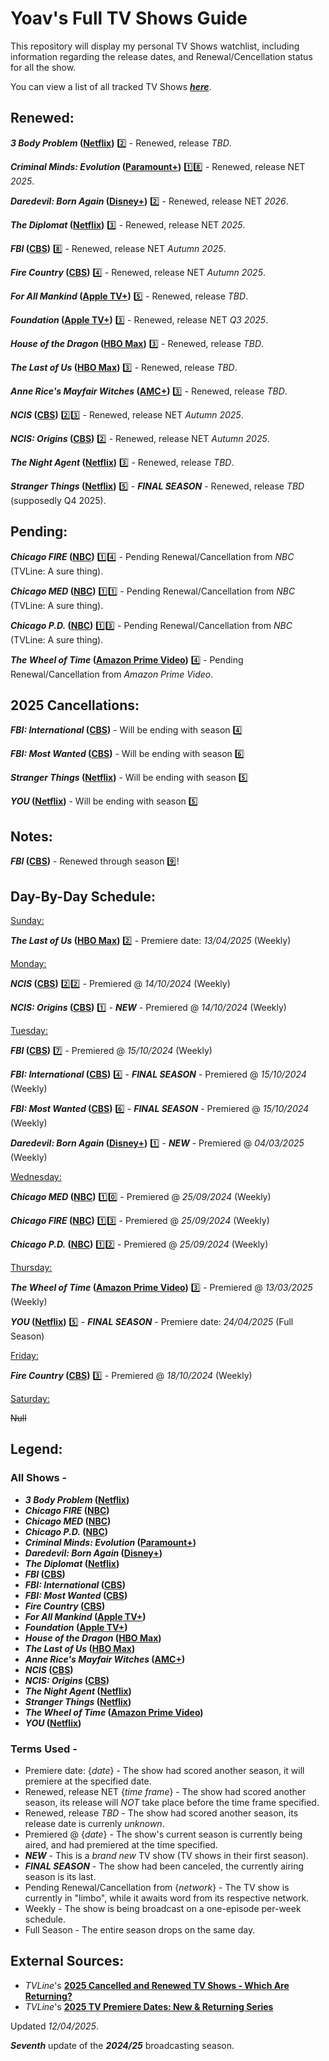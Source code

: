 # Yoav's Full TV Shows Guide
This repository will display my personal TV Shows watchlist, including information regarding the release dates, and Renewal/Cencellation status for all the show.

You can view a list of all tracked TV Shows [**_here_**](#all-shows--).

## Renewed:
**_3 Body Problem_ ([Netflix](https://www.netflix.com/title/81024821))** :two: - Renewed, release *TBD*.

**_Criminal Minds: Evolution_ ([Paramount+](https://www.paramountplus.com/shows/criminal_minds))** :one::eight: - Renewed, release NET *2025*.

**_Daredevil: Born Again_ ([Disney+](https://www.disneyplus.com/series/daredevil-born-again/6Eu8fmI0MaUk))** :two: - Renewed, release NET *2026*.

**_The Diplomat_ ([Netflix](https://www.netflix.com/title/81288983))** :three: - Renewed, release NET *2025*.

**_FBI_ ([CBS](https://www.cbs.com/shows/fbi))** :eight: - Renewed, release NET *Autumn 2025*.

**_Fire Country_ ([CBS](https://www.cbs.com/shows/fire-country))** :four: - Renewed, release NET *Autumn 2025*.

**_For All Mankind_ ([Apple TV+](https://tv.apple.com/show/for-all-mankind/umc.cmc.6wsi780sz5tdbqcf11k76mkp7))** :five: - Renewed, release *TBD*.

**_Foundation_ ([Apple TV+](https://tv.apple.com/show/foundation/umc.cmc.5983fipzqbicvrve6jdfep4x3))** :three: - Renewed, release NET *Q3 2025*.

**_House of the Dragon_ ([HBO Max](https://www.max.com/shows/house-of-the-dragon/c68e69d7-9317-428a-a615-cdf8fe5a2e06))** :three: - Renewed, release *TBD*.

**_The Last of Us_ ([HBO Max](https://www.max.com/shows/last-of-us/93ba22b1-833e-47ba-ae94-8ee7b9eefa9a))** :three: - Renewed, release *TBD*.

**_Anne Rice's Mayfair Witches_ ([AMC+](https://www.amc.com/shows/mayfair-witches--1059404))** :three: - Renewed, release *TBD*.

**_NCIS_ ([CBS](https://www.cbs.com/shows/ncis))** :two::three: - Renewed, release NET *Autumn 2025*.

**_NCIS: Origins_ ([CBS](https://www.cbs.com/shows/ncis-origins))** :two: - Renewed, release NET *Autumn 2025*.

**_The Night Agent_ ([Netflix](https://www.netflix.com/title/81450827))** :three: - Renewed, release *TBD*.

**_Stranger Things_ ([Netflix](https://www.netflix.com/title/80057281))** :five: - **_FINAL SEASON_** - Renewed, release *TBD* (supposedly Q4 2025).

## Pending:
**_Chicago FIRE_ ([NBC](https://www.nbc.com/chicago-fire))** :one::four: - Pending Renewal/Cancellation from *NBC* (TVLine: A sure thing).

**_Chicago MED_ ([NBC](https://www.nbc.com/chicago-med))** :one::one: - Pending Renewal/Cancellation from *NBC* (TVLine: A sure thing).

**_Chicago P.D._ ([NBC](https://www.nbc.com/chicago-pd))** :one::three: - Pending Renewal/Cancellation from *NBC* (TVLine: A sure thing).

**_The Wheel of Time_ ([Amazon Prime Video](https://www.amazon.com/dp/B09F5WS2B5))** :four: - Pending Renewal/Cancellation from *Amazon Prime Video*.

## 2025 Cancellations:
**_FBI: International_ ([CBS](https://www.cbs.com/shows/fbi-international))** - Will be ending with season :four:

**_FBI: Most Wanted_ ([CBS](https://www.cbs.com/shows/fbi-most-wanted))** - Will be ending with season :six:

**_Stranger Things_ ([Netflix](https://www.netflix.com/title/80057281))** - Will be ending with season :five:

**_YOU_ ([Netflix](https://www.netflix.com/title/80211991))** - Will be ending with season :five:

## Notes:
**_FBI_ ([CBS](https://www.cbs.com/shows/fbi))** - Renewed through season :nine:!

## Day-By-Day Schedule:

<ins>Sunday:</ins>

**_The Last of Us_ ([HBO Max](https://www.max.com/shows/last-of-us/93ba22b1-833e-47ba-ae94-8ee7b9eefa9a))** :two: - Premiere date: *13/04/2025* (Weekly)


<ins>Monday:</ins>

**_NCIS_ ([CBS](https://www.cbs.com/shows/ncis))** :two::two: - Premiered @ *14/10/2024* (Weekly)

**_NCIS: Origins_ ([CBS](https://www.cbs.com/shows/ncis-origins))** :one: - **_NEW_** - Premiered @ *14/10/2024* (Weekly)


<ins>Tuesday:</ins>

**_FBI_ ([CBS](https://www.cbs.com/shows/fbi))** :seven: - Premiered @ *15/10/2024* (Weekly)

**_FBI: International_ ([CBS](https://www.cbs.com/shows/fbi-international))** :four: - **_FINAL SEASON_** - Premiered @ *15/10/2024* (Weekly)

**_FBI: Most Wanted_ ([CBS](https://www.cbs.com/shows/fbi-most-wanted))** :six: - **_FINAL SEASON_** - Premiered @ *15/10/2024* (Weekly)

**_Daredevil: Born Again_ ([Disney+](https://www.disneyplus.com/series/daredevil-born-again/6Eu8fmI0MaUk))** :one: - **_NEW_** - Premiered @ *04/03/2025* (Weekly)


<ins>Wednesday:</ins>

**_Chicago MED_ ([NBC](https://www.nbc.com/chicago-med))** :one::zero: - Premiered @ *25/09/2024* (Weekly)

**_Chicago FIRE_ ([NBC](https://www.nbc.com/chicago-fire))** :one::three: - Premiered @ *25/09/2024* (Weekly)

**_Chicago P.D._ ([NBC](https://www.nbc.com/chicago-pd))** :one::two: - Premiered @ *25/09/2024* (Weekly)


<ins>Thursday:</ins>

**_The Wheel of Time_ ([Amazon Prime Video](https://www.amazon.com/dp/B09F5WS2B5))** :three: - Premiered @ *13/03/2025* (Weekly)

**_YOU_ ([Netflix](https://www.netflix.com/title/80211991))** :five: - **_FINAL SEASON_** - Premiere date: *24/04/2025* (Full Season)


<ins>Friday:</ins>

**_Fire Country_ ([CBS](https://www.cbs.com/shows/fire-country))** :three: - Premiered @ *18/10/2024* (Weekly)


<ins>Saturday:</ins>

~~Null~~

## Legend:
### All Shows -
* **_3 Body Problem_ ([Netflix](https://www.netflix.com/title/81024821))**
* **_Chicago FIRE_ ([NBC](https://www.nbc.com/chicago-fire))**
* **_Chicago MED_ ([NBC](https://www.nbc.com/chicago-med))**
* **_Chicago P.D._ ([NBC](https://www.nbc.com/chicago-pd))**
* **_Criminal Minds: Evolution_ ([Paramount+](https://www.paramountplus.com/shows/criminal_minds))**
* **_Daredevil: Born Again_ ([Disney+](https://www.disneyplus.com/series/daredevil-born-again/6Eu8fmI0MaUk))**
* **_The Diplomat_ ([Netflix](https://www.netflix.com/title/81288983))**
* **_FBI_ ([CBS](https://www.cbs.com/shows/fbi))**
* **_FBI: International_ ([CBS](https://www.cbs.com/shows/fbi-international))**
* **_FBI: Most Wanted_ ([CBS](https://www.cbs.com/shows/fbi-most-wanted))**
* **_Fire Country_ ([CBS](https://www.cbs.com/shows/fire-country))**
* **_For All Mankind_ ([Apple TV+](https://tv.apple.com/show/for-all-mankind/umc.cmc.6wsi780sz5tdbqcf11k76mkp7))**
* **_Foundation_ ([Apple TV+](https://tv.apple.com/show/foundation/umc.cmc.5983fipzqbicvrve6jdfep4x3))**
* **_House of the Dragon_ ([HBO Max](https://www.max.com/shows/house-of-the-dragon/c68e69d7-9317-428a-a615-cdf8fe5a2e06))**
* **_The Last of Us_ ([HBO Max](https://www.max.com/shows/last-of-us/93ba22b1-833e-47ba-ae94-8ee7b9eefa9a))**
* **_Anne Rice's Mayfair Witches_ ([AMC+](https://www.amc.com/shows/mayfair-witches--1059404))**
* **_NCIS_ ([CBS](https://www.cbs.com/shows/ncis))**
* **_NCIS: Origins_ ([CBS](https://www.cbs.com/shows/ncis-origins))**
* **_The Night Agent_ ([Netflix](https://www.netflix.com/title/81450827))**
* **_Stranger Things_ ([Netflix](https://www.netflix.com/title/80057281))**
* **_The Wheel of Time_ ([Amazon Prime Video](https://www.amazon.com/dp/B09F5WS2B5))**
* **_YOU_ ([Netflix](https://www.netflix.com/title/80211991))**

### Terms Used -
* Premiere date: {*date*} - The show had scored another season, it will premiere at the specified date.
* Renewed, release NET {*time frame*} - The show had scored another season, its release will *NOT* take place before the time frame specified.
* Renewed, release *TBD* - The show had scored another season, its release date is currenly *unknown*.
* Premiered @ {*date*} - The show's current season is currently being aired, and had premiered at the time specified.
* **_NEW_** - This is a *brand new* TV show (TV shows in their first season).
* **_FINAL SEASON_** - The show had been canceled, the currently airing season is its last.
* Pending Renewal/Cancellation from {*network*} - The TV show is currently in "limbo", while it awaits word from its respective network.
* Weekly - The show is being broadcast on a one-episode per-week schedule.
* Full Season - The entire season drops on the same day.

## External Sources:
* *TVLine*'s [**2025 Cancelled and Renewed TV Shows - Which Are Returning?**](https://tvline.com/lists/canceled-renewed-tv-shows-2025-scorecard/)
* *TVLine*'s [**2025 TV Premiere Dates: New & Returning Series**](https://tvline.com/lists/tv-premiere-dates-new-returning-series/)


Updated *12/04/2025*.

**_Seventh_** update of the **_2024/25_** broadcasting season.